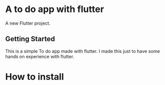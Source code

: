 # A to do app with flutter

A new Flutter project.

## Getting Started

This is a simple To do app made with flutter. I made this just to have some hands on experience with flutter.

# How to install
